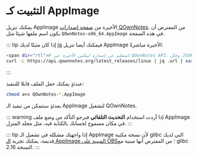 # التثبيت كـ AppImage

يمكنك تنزيل AppImage الأخيرة من [صفحة إصدارات QOwnNotes](https://github.com/pbek/QOwnNotes/releases). من المفترض أن يكون اسم ملفها شيئا مثل `QOwnNotes-x86_64.AppImage` في هذه الصفحة.

::: tip إذا كان مثبتًا لديك [jq](https://stedolan.github.io/jq/) فيمكنك أيضا تنزيل AppImage الأخيرة مباشرةً:

```bash
<span dir="rtl"># استعلم عن إصدارة لينكس الأخيرة عبر QOwnNotes API، وحلل JSON الناتج للحصول على الرابط، ونزّلها</span>
curl -L https://api.qownnotes.org/latest_releases/linux | jq .url | xargs curl -Lo QOwnNotes-x86_64.AppImage
```
:::

عندئذٍ يمكنك جعل الملف قابلا للتنفيذ:

```bash
chmod a+x QOwnNotes-*.AppImage
```

بعدئذٍ ستتمكن من تنفيذ الـ&nbsp;AppImage لتشغيل QOwnNotes.

::: warning إذا أردت استخدام **التحديث التلقائي** فنرجو التأكد من وضع ملف AppImage في مكان مسموح لحسابك بالكتابة فيه، مثل مجلد المنزل. :::

::: tip إذا واجهتك مشكلة في تشغيل الـ&nbsp;AppImage لأن نسخة مكتبة glibc التي لديك قديمة، يمكنك تجربة [الـ&nbsp;AppImage المبنية على OBS](https://download.opensuse.org/repositories/home:/pbek:/QOwnNotes/AppImage/QOwnNotes-latest-x86_64.AppImage)؛ من المفترض أنها مبنية مع glibc النسخة 2.16. :::
